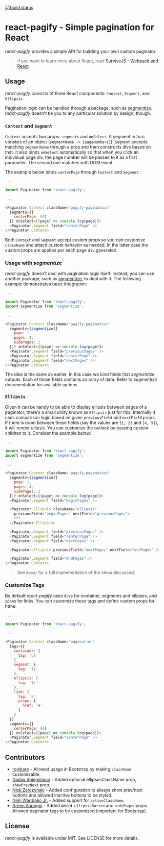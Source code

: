 [![build status](https://secure.travis-ci.org/bebraw/react-pagify.png)](http://travis-ci.org/bebraw/react-pagify)
# react-pagify - Simple pagination for React

*react-pagify* provides a simple API for building your own custom paginator.

> If you want to learn more about React, read [SurviveJS - Webpack and React](http://survivejs.com/).

## Usage

*react-pagify* consists of three React components: `Context`, `Segment`, and `Ellipsis`.

Pagination logic can be handled through a package, such as [segmentize](https://www.npmjs.com/package/segmentize). *react-pagify* doesn't tie you to any particular solution by design, though.

### `Context` and `Segment`

`Context` accepts two props: `segments` and `onSelect`. A segment in turn consists of an object (`segmentName -> [pageNumbers]`). `Segment` accepts matching `segmentName` through a prop and then constructs divs based on that. It also binds `onSelect` automatically so that when you click an individual page div, the page number will be passed to it as a first parameter. The second one matches with DOM event.

The example below binds `centerPage` through `Context` and `Segment`:

```javascript
...

import Paginator from 'react-pagify';

...

<Paginator.Context className="pagify-pagination"
  segments={{
    centerPage: [4]
  }} onSelect={(page) => console.log(page)}>
  <Paginator.Segment field="centerPage" />
</Paginator.Context>
```

Both `Context` and `Segment` accept custom props so you can customize `className` and attach custom behavior as needed. In the latter case the custom props are applied per each page `div` generated.

### Usage with *segmentize*

*react-pagify* doesn't deal with pagination logic itself. Instead, you can use another package, such as [segmentize](https://www.npmjs.com/package/segmentize), to deal with it. The following example demonstrates basic integration:

```javascript
...

import Paginator from 'react-pagify';
import segmentize from 'segmentize';

...

<Paginator.Context className="pagify-pagination"
  segments={segmentize({
    page: 1,
    pages: 4,
    sidePages: 2
  })} onSelect={(page) => console.log(page)}>
  <Paginator.Segment field="previousPages" />
  <Paginator.Segment field="centerPage" />
  <Paginator.Segment field="nextPages" />
</Paginator.Context>
```

The idea is the same as earlier. In this case we bind fields that *segmentize* outputs. Each of those fields contains an array of data. Refer to *segmentize* documentation for available options.

### `Ellipsis`

Given it can be handy to be able to display ellipsis between pages of a paginator, there's a small utility known as `Ellipsis` just for this. Internally it uses comparison logic based on given `previousField` and `nextField` props. If there is room between these fields (say the values are `[1, 2]` and `[4, 5]`), it will render ellipsis. You can customize the outlook by passing custom children to it. Consider the example below:

```javascript
...

import Paginator from 'react-pagify';
import segmentize from 'segmentize';

...

<Paginator.Context className="pagify-pagination"
  segments={segmentize({
    page: 1,
    pages: 4,
    sidePages: 2
  })} onSelect={(page) => console.log(page)}>
  <Paginator.Segment field="beginPages" />

  <Paginator.Ellipsis className="ellipsis"
    previousField="beginPages" nextField="previousPages">
    ***
  </Paginator.Ellipsis>

  <Paginator.Segment field="previousPages" />
  <Paginator.Segment field="centerPage" />
  <Paginator.Segment field="nextPages" />

  <Paginator.Ellipsis previousField="nextPages" nextField="endPages" />

  <Paginator.Segment field="endPages" />
</Paginator.Context>
```

> See `demo/` for a full implementation of the ideas discussed.

### Customize Tags

By default *react-pagify* uses `div`s for container, segments and ellipses, and `span`s for links. You can customize these tags and define custom props for htme:

```javascript
...

import Paginator from 'react-pagify';

...

<Paginator.Context className="pagination"
  tags={{
    container: {
      tag: 'ul'
    },
    segment: {
      tag: 'li'
    },
    ellipsis: {
      tag: 'li'
    },
    link: {
      tag: 'a',
      props: {
        href: '#'
      }
    }
  }}
  segments={{
    centerPage: [4]
  }} onSelect={(page) => console.log(page)}>
  <Paginator.Segment field="centerPage" />
</Paginator.Context>
```

## Contributors

* [rowbare](https://github.com/rowbare) - Allowed usage in Bootstrap by making `className` customizable.
* [Nadav Spiegelman](https://github.com/nadavspi) - Added optional ellipsesClassName prop, `showPrevNext` prop.
* [Nick Zarczynski](https://github.com/jacktrades) - Added configuration to always show prev/next buttons and allowed inactive buttons to be styled.
* [Nimi Wariboko Jr.](https://github.com/nemothekid) - Added support for `activeClassName`.
* [Artem Sapegin](https://github.com/sapegin) - Added `Added ellipsisButton` and `sidePages` props. Allowed paginator tags to be customized (important for Bootstrap).

## License

*react-pagify* is available under MIT. See LICENSE for more details.
